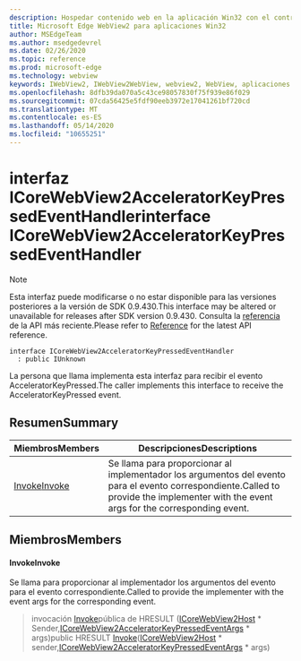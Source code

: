 ```yaml
---
description: Hospedar contenido web en la aplicación Win32 con el control Microsoft Edge WebView2
title: Microsoft Edge WebView2 para aplicaciones Win32
author: MSEdgeTeam
ms.author: msedgedevrel
ms.date: 02/26/2020
ms.topic: reference
ms.prod: microsoft-edge
ms.technology: webview
keywords: IWebView2, IWebView2WebView, webview2, WebView, aplicaciones Win32, Win32, Edge, ICoreWebView2, ICoreWebView2Host, control de explorador, HTML Edge
ms.openlocfilehash: 8dfb39da070a5c43ce98057830f75f939e86f029
ms.sourcegitcommit: 07cda56425e5fdf90eeb3972e17041261bf720cd
ms.translationtype: MT
ms.contentlocale: es-ES
ms.lasthandoff: 05/14/2020
ms.locfileid: "10655251"
---
```

# <span data-ttu-id="b4939-104">interfaz ICoreWebView2AcceleratorKeyPressedEventHandler</span><span class="sxs-lookup"><span data-stu-id="b4939-104">interface ICoreWebView2AcceleratorKeyPressedEventHandler</span></span> 

> [!NOTE]
> <span data-ttu-id="b4939-105">Esta interfaz puede modificarse o no estar disponible para las versiones posteriores a la versión de SDK 0.9.430.</span><span class="sxs-lookup"><span data-stu-id="b4939-105">This interface may be altered or unavailable for releases after SDK version 0.9.430.</span></span> <span data-ttu-id="b4939-106">Consulta la [referencia](../../../webview2-api-reference.md) de la API más reciente.</span><span class="sxs-lookup"><span data-stu-id="b4939-106">Please refer to [Reference](../../../webview2-api-reference.md) for the latest API reference.</span></span>

```
interface ICoreWebView2AcceleratorKeyPressedEventHandler
  : public IUnknown
```

<span data-ttu-id="b4939-107">La persona que llama implementa esta interfaz para recibir el evento AcceleratorKeyPressed.</span><span class="sxs-lookup"><span data-stu-id="b4939-107">The caller implements this interface to receive the AcceleratorKeyPressed event.</span></span>

## <span data-ttu-id="b4939-108">Resumen</span><span class="sxs-lookup"><span data-stu-id="b4939-108">Summary</span></span>

 <span data-ttu-id="b4939-109">Miembros</span><span class="sxs-lookup"><span data-stu-id="b4939-109">Members</span></span>                        | <span data-ttu-id="b4939-110">Descripciones</span><span class="sxs-lookup"><span data-stu-id="b4939-110">Descriptions</span></span>
--------------------------------|---------------------------------------------
[<span data-ttu-id="b4939-111">Invoke</span><span class="sxs-lookup"><span data-stu-id="b4939-111">Invoke</span></span>](#invoke) | <span data-ttu-id="b4939-112">Se llama para proporcionar al implementador los argumentos del evento para el evento correspondiente.</span><span class="sxs-lookup"><span data-stu-id="b4939-112">Called to provide the implementer with the event args for the corresponding event.</span></span>

## <span data-ttu-id="b4939-113">Miembros</span><span class="sxs-lookup"><span data-stu-id="b4939-113">Members</span></span>

#### <span data-ttu-id="b4939-114">Invoke</span><span class="sxs-lookup"><span data-stu-id="b4939-114">Invoke</span></span> 

<span data-ttu-id="b4939-115">Se llama para proporcionar al implementador los argumentos del evento para el evento correspondiente.</span><span class="sxs-lookup"><span data-stu-id="b4939-115">Called to provide the implementer with the event args for the corresponding event.</span></span>

> <span data-ttu-id="b4939-116">invocación [Invoke](#invoke)pública de HRESULT ([ICoreWebView2Host](ICoreWebView2Host.md) \* Sender,[ICoreWebView2AcceleratorKeyPressedEventArgs](ICoreWebView2AcceleratorKeyPressedEventArgs.md) \* args)</span><span class="sxs-lookup"><span data-stu-id="b4939-116">public HRESULT [Invoke](#invoke)([ICoreWebView2Host](ICoreWebView2Host.md) \* sender,[ICoreWebView2AcceleratorKeyPressedEventArgs](ICoreWebView2AcceleratorKeyPressedEventArgs.md) \* args)</span></span>


